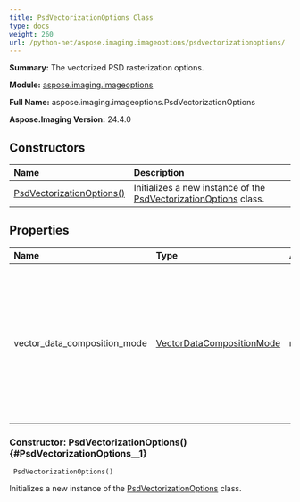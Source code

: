 ```yaml
---
title: PsdVectorizationOptions Class
type: docs
weight: 260
url: /python-net/aspose.imaging.imageoptions/psdvectorizationoptions/
---
```


**Summary:** The vectorized PSD rasterization options.

**Module:** [aspose.imaging.imageoptions](/imaging/python-net/aspose.imaging.imageoptions/)

**Full Name:** aspose.imaging.imageoptions.PsdVectorizationOptions

**Aspose.Imaging Version:** 24.4.0

## **Constructors**
| **Name** | **Description** |
| :- | :- |
| [PsdVectorizationOptions()](#PsdVectorizationOptions__1) | Initializes a new instance of the [PsdVectorizationOptions](/imaging/python-net/aspose.imaging.imageoptions/psdvectorizationoptions/) class. |
## **Properties**
| **Name** | **Type** | **Access** | **Description** |
| :- | :- | :- | :- |
| vector_data_composition_mode | [VectorDataCompositionMode](/imaging/python-net/aspose.imaging.fileformats.psd/vectordatacompositionmode/) | r/w | Gets or sets the vector data composition mode. Defines the vector data composition mode that is used on export from vector formats to PSD. |


### Constructor: PsdVectorizationOptions() {#PsdVectorizationOptions__1}


```
 PsdVectorizationOptions() 
```

Initializes a new instance of the [PsdVectorizationOptions](/imaging/python-net/aspose.imaging.imageoptions/psdvectorizationoptions/) class.

